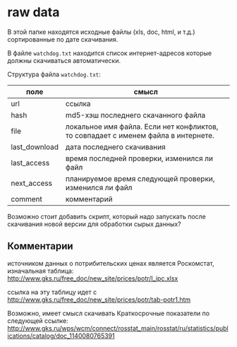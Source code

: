 # raw data

В этой папке находятся исходные файлы (xls, doc, html, и т.д.) сортированные по дате скачивания.

В файле `watchdog.txt` находится список интернет-адресов которые должны скачиваться автоматически.

Структура файла `watchdog.txt`:

| поле | смысл |
|---|---|
| url | ссылка |
| hash | md5-хэш последнего скачанного файла |
| file | локальное имя файла. Если нет конфликтов, то совпадает с именем файла в интернете. |
| last_download | дата последнего скачивания |
| last_access | время последней проверки, изменился ли файл |
| next_access | планируемое время следующей проверки, изменился ли файл |
| comment | комментарий |

Возможно стоит добавить скрипт, который надо запускать после скачивания новой версии для обработки сырых данных?


## Комментарии


источником данных о потрибительских ценах является Роскомстат, изначальная таблица:
http://www.gks.ru/free_doc/new_site/prices/potr/I_ipc.xlsx

ссылка на эту таблицу идет с
http://www.gks.ru/free_doc/new_site/prices/potr/tab-potr1.htm

Возможно, имеет смысл скачивать Краткосрочные показатели по следующей ссылке: 
http://www.gks.ru/wps/wcm/connect/rosstat_main/rosstat/ru/statistics/publications/catalog/doc_1140080765391


